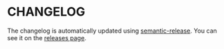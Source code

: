 # CHANGELOG

The changelog is automatically updated using
[semantic-release](https://github.com/semantic-release/semantic-release). You can see it on the
[releases page](../../releases).
